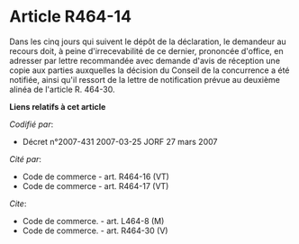 # Article R464-14

Dans les cinq jours qui suivent le dépôt de la déclaration, le demandeur au recours doit, à peine d'irrecevabilité de ce
dernier, prononcée d'office, en adresser par lettre recommandée avec demande d'avis de réception une copie aux parties
auxquelles la décision du Conseil de la concurrence a été notifiée, ainsi qu'il ressort de la lettre de notification prévue
au deuxième alinéa de l'article R. 464-30.

**Liens relatifs à cet article**

_Codifié par_:

  - Décret n°2007-431 2007-03-25 JORF 27 mars 2007

_Cité par_:

  - Code de commerce - art. R464-16 (VT)
  - Code de commerce - art. R464-17 (VT)

_Cite_:

  - Code de commerce. - art. L464-8 (M)
  - Code de commerce. - art. R464-30 (V)
